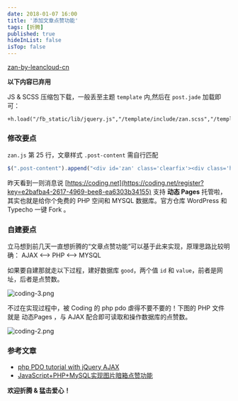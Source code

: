 ```yaml
---
date: 2018-01-07 16:00
title: '添加文章点赞功能'
tags: [折腾]
published: true
hideInList: false
isTop: false
---
```


[zan-by-leancloud-cn](zan-by-leancloud-cn)

**以下内容已弃用**

JS & SCSS 压缩包下载，一般丢至主题 `template` 内,然后在 `post.jade` 加载即可：

```jade
+h.load("/fb_static/lib/jquery.js","/template/include/zan.scss","/template/include/zan.js")
```

<!--more-->

### 修改要点

`zan.js` 第 25 行，文章样式 `.post-content` 需自行匹配

```javascript
$(".post-content").append("<div id='zan' class='clearfix'><div class='heart' onclick=\"goodplus('"+url+"')\"><p id='zan_text'></p></div></div>");
```

昨天看到一则消息说 [https://coding.net](https://coding.net/register?key=e2bafba4-2617-4969-bee8-ea6303b34155) 支持 **动态 Pages** 托管啦，其实也就是给你个免费的 PHP 空间和 MYSQL 数据库。官方仓库 WordPress 和 Typecho 一键 Fork 。

### 自建要点

立马想到前几天一直想折腾的“文章点赞功能”可以基于此来实现，原理思路比较明确： AJAX <--> PHP <--> MYSQL

如果要自建那就走以下过程，建好数据库 `good`，两个值 `id` 和 `value`，前者是网址，后者是点赞数。

![coding-3.png](https://lmm.elizen.me/images/2018/01/coding-3.png)

不过在实现过程中，被 Coding 的 php pdo 虐得不要不要的！下图的 PHP 文件就是 动态Pages ，与 AJAX 配合即可读取和操作数据库的点赞数。

![coding-2.png](https://lmm.elizen.me/images/2018/01/coding-php.png)

###  参考文章

- [php PDO tutorial with jQuery AJAX](https://programmerblog.net/php-pdo-ajax-tutorial-example/)
- [JavaScript+PHP+MySQL实现图片暗箱点赞功能](http://www.winotmk.com/2017/06/1278)

**欢迎折腾 & 猛击爱心！**